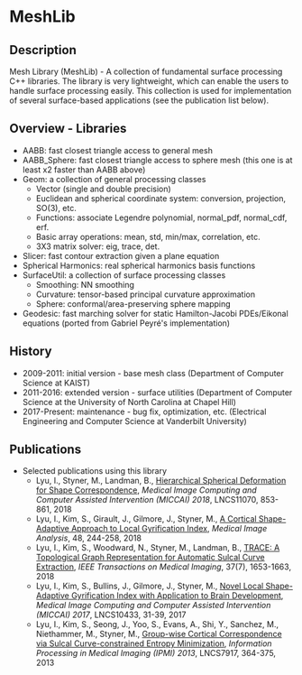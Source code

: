 # MeshLib

## Description
Mesh Library (MeshLib) - A collection of fundamental surface processing C++ libraries. The library is very lightweight, which can enable the users to handle surface processing easily. This collection is used for implementation of several surface-based applications (see the publication list below).

## Overview - Libraries
* AABB: fast closest triangle access to general mesh
* AABB_Sphere: fast closest triangle access to sphere mesh (this one is at least x2 faster than AABB above)
* Geom: a collection of general processing classes
  * Vector (single and double precision)
  * Euclidean and spherical coordinate system: conversion, projection, SO(3), etc.
  * Functions: associate Legendre polynomial, normal_pdf, normal_cdf, erf.
  * Basic array operations: mean, std, min/max, correlation, etc.
  * 3X3 matrix solver: eig, trace, det.
* Slicer: fast contour extraction given a plane equation
* Spherical Harmonics: real spherical harmonics basis functions
* SurfaceUtil: a collection of surface processing classes
  * Smoothing: NN smoothing
  * Curvature: tensor-based principal curvature approximation
  * Sphere: conformal/area-preserving sphere mapping
* Geodesic: fast marching solver for static Hamilton-Jacobi PDEs/Eikonal equations (ported from Gabriel Peyré's implementation)

## History
* 2009-2011: initial version - base mesh class (Department of Computer Science at KAIST)
* 2011-2016: extended version - surface utilities (Department of Computer Science at the University of North Carolina at Chapel Hill)
* 2017-Present: maintenance - bug fix, optimization, etc. (Electrical Engineering and Computer Science at Vanderbilt University)

## Publications
* Selected publications using this library
  * Lyu, I., Styner, M., Landman, B., <a href="https://doi.org/10.1007/978-3-030-00928-1_96">Hierarchical Spherical Deformation for Shape Correspondence</a>, <i>Medical Image Computing and Computer Assisted Intervention (MICCAI) 2018</i>, LNCS11070, 853-861, 2018
  * Lyu, I., Kim, S., Girault, J., Gilmore, J., Styner, M., <a href="https://doi.org/10.1016/j.media.2018.06.009">A Cortical Shape-Adaptive Approach to Local Gyrification Index</a>, <i>Medical Image Analysis</i>, 48, 244-258, 2018
  * Lyu, I., Kim, S., Woodward, N., Styner, M., Landman, B., <a href="http://dx.doi.org/10.1109/TMI.2017.2787589">TRACE: A Topological Graph Representation for Automatic Sulcal Curve Extraction</a>, <i>IEEE Transactions on Medical Imaging</i>, 37(7), 1653-1663, 2018
  * Lyu, I., Kim, S., Bullins, J., Gilmore, J., Styner, M., <a href="http://dx.doi.org/10.1007/978-3-319-66182-7_4">Novel Local Shape-Adaptive Gyrification Index with Application to Brain Development</a>, <i>Medical Image Computing and Computer Assisted Intervention (MICCAI) 2017</i>, LNCS10433, 31-39, 2017
  * Lyu, I., Kim, S., Seong, J., Yoo, S., Evans, A., Shi, Y., Sanchez, M., Niethammer, M., Styner, M., <a href="http://dx.doi.org/10.1007/978-3-642-38868-2_31">Group-wise Cortical Correspondence via Sulcal Curve-constrained Entropy Minimization</a>, <i>Information Processing in Medical Imaging (IPMI) 2013</i>, LNCS7917, 364-375, 2013
